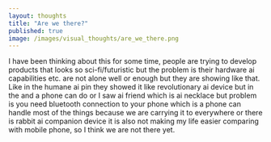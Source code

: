 ```yaml
---
layout: thoughts
title: "Are we there?"
published: true
image: /images/visual_thoughts/are_we_there.png
---
```


I have been thinking about this for some time, people are trying to develop products that looks so sci-fi/futuristic but the problem is their hardware ai capabilities etc. are not alone well or enough but they are showing like that. Like in the humane ai pin they showed it like revolutionary ai device but in the and a phone can do or I saw ai friend which is ai necklace but problem is you need bluetooth connection to your phone which is a phone can handle most of the things because we are carrying it to everywhere or there is rabbit ai companion device it is also not making my life easier comparing with mobile phone, so I think we are not there yet.